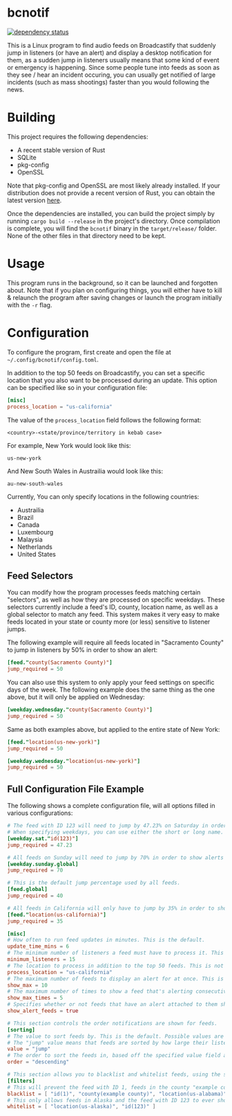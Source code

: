 # bcnotif

[![dependency status](https://deps.rs/repo/github/acizza/bcnotif/status.svg)](https://deps.rs/repo/github/acizza/bcnotif)

This is a Linux program to find audio feeds on Broadcastify that suddenly jump in listeners (or have an alert) and display a desktop notification for them, as a sudden jump in listeners usually means that some kind of event or emergency is happening. Since some people tune into feeds as soon as they see / hear an incident occuring, you can usually get notified of large incidents (such as mass shootings) faster than you would following the news.

# Building

This project requires the following dependencies:

* A recent stable version of Rust
* SQLite
* pkg-config
* OpenSSL

Note that pkg-config and OpenSSL are most likely already installed. If your distribution does not provide a recent version of Rust, you can obtain the latest version [here](https://rustup.rs/).

Once the dependencies are installed, you can build the project simply by running `cargo build --release` in the project's directory. Once compilation is complete, you will find the `bcnotif` binary in the `target/release/` folder. None of the other files in that directory need to be kept.

# Usage

This program runs in the background, so it can be launched and forgotten about. Note that if you plan on configuring things, you will either have to kill & relaunch the program after saving changes or launch the program initially with the `-r` flag.

# Configuration

To configure the program, first create and open the file at `~/.config/bcnotif/config.toml`.

In addition to the top 50 feeds on Broadcastify, you can set a specific location that you also want to be processed during an update. This option can be specified like so in your configuration file:

```toml
[misc]
process_location = "us-california"
```

The value of the `process_location` field follows the following format:

`<country>-<state/province/territory in kebab case>`

For example, New York would look like this:

`us-new-york`

And New South Wales in Austrailia would look like this:

`au-new-south-wales`

Currently, You can only specify locations in the following countries:

* Austrailia
* Brazil
* Canada
* Luxembourg
* Malaysia
* Netherlands
* United States

## Feed Selectors

You can modify how the program processes feeds matching certain "selectors", as well as how they are processed on specific weekdays. These selectors currently include a feed's ID, county, location name, as well as a global selector to match any feed. This system makes it very easy to make feeds located in your state or county more (or less) sensitive to listener jumps.

The following example will require all feeds located in "Sacramento County" to jump in listeners by 50% in order to show an alert:

```toml
[feed."county(Sacramento County)"]
jump_required = 50
```

You can also use this system to only apply your feed settings on specific days of the week. The following example does the same thing as the one above, but it will only be applied on Wednesday:

```toml
[weekday.wednesday."county(Sacramento County)"]
jump_required = 50
```

Same as both examples above, but applied to the entire state of New York:

```toml
[feed."location(us-new-york)"]
jump_required = 50

[weekday.wednesday."location(us-new-york)"]
jump_required = 50
```

## Full Configuration File Example

The following shows a complete configuration file, will all options filled in various configurations:

```toml
# The feed with ID 123 will need to jump by 47.23% on Saturday in order to show an alert for it.
# When specifying weekdays, you can use either the short or long name.
[weekday.sat."id(123)"]
jump_required = 47.23

# All feeds on Sunday will need to jump by 70% in order to show alerts for them.
[weekday.sunday.global]
jump_required = 70

# This is the default jump percentage used by all feeds.
[feed.global]
jump_required = 40

# All feeds in California will only have to jump by 35% in order to show an alert for them.
[feed."location(us-california)"]
jump_required = 35

[misc]
# How often to run feed updates in minutes. This is the default.
update_time_mins = 6
# The minimum number of listeners a feed must have to process it. This is the default.
minimum_listeners = 15
# The location to process in addition to the top 50 feeds. This is not set by default.
process_location = "us-california"
# The maximum number of feeds to display an alert for at once. This is the default.
show_max = 10
# The maximum number of times to show a feed that's alerting consecutively. This is not set by default.
show_max_times = 5
# Specifies whether or not feeds that have an alert attached to them should be shown regardless of them spiking in listeners. This is the default. Possible values are "true" and "false".
show_alert_feeds = true

# This section controls the order notifications are shown for feeds.
[sorting]
# The value to sort feeds by. This is the default. Possible values are "jump" and "listeners".
# The "jump" value means that feeds are sorted by how large their listener jump is.
value = "jump"
# The order to sort the feeds in, based off the specified value field above. This is the default. Possible values are "descending" and "ascending".
order = "descending"

# This section allows you to blacklist and whitelist feeds, using the same selectors that are used in the feed and weekday sections.
[filters]
# This will prevent the feed with ID 1, feeds in the county "example county", and all feeds in Alabama from ever showing. This is not set by default.
blacklist = [ "id(1)", "county(example county)", "location(us-alabama)" ]
# This only allows feeds in Alaska and the feed with ID 123 to ever show. This is not set by default.
whitelist = [ "location(us-alaska)", "id(123)" ]
```